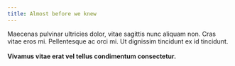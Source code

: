 ```yaml
---
title: Almost before we knew
---
```


Maecenas pulvinar ultricies dolor, vitae sagittis nunc aliquam non. Cras vitae eros mi. Pellentesque ac orci mi. Ut dignissim tincidunt ex id tincidunt.
<br><br>
**Vivamus vitae erat vel tellus condimentum consectetur.**